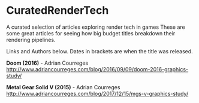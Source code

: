 # CuratedRenderTech
A curated selection of articles exploring render tech in games
These are some great articles for seeing how big budget titles breakdown their rendering pipelines.  

Links and Authors below. Dates in brackets are when the title was released.

**Doom (2016)** - Adrian Courreges
http://www.adriancourreges.com/blog/2016/09/09/doom-2016-graphics-study/

**Metal Gear Solid V (2015)** - Adrian Courreges
http://www.adriancourreges.com/blog/2017/12/15/mgs-v-graphics-study/
